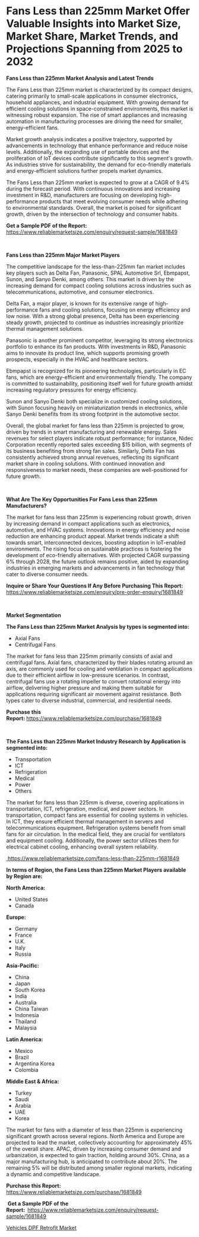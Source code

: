 <p><h1>Fans Less than 225mm Market Offer Valuable Insights into Market Size, Market Share, Market Trends, and Projections Spanning from 2025 to 2032</h1></p><p><strong>Fans Less than 225mm Market Analysis and Latest Trends</strong></p>
<p><p>The Fans Less than 225mm market is characterized by its compact designs, catering primarily to small-scale applications in consumer electronics, household appliances, and industrial equipment. With growing demand for efficient cooling solutions in space-constrained environments, this market is witnessing robust expansion. The rise of smart appliances and increasing automation in manufacturing processes are driving the need for smaller, energy-efficient fans.</p><p>Market growth analysis indicates a positive trajectory, supported by advancements in technology that enhance performance and reduce noise levels. Additionally, the expanding use of portable devices and the proliferation of IoT devices contribute significantly to this segment's growth. As industries strive for sustainability, the demand for eco-friendly materials and energy-efficient solutions further propels market dynamics.</p><p>The Fans Less than 225mm market is expected to grow at a CAGR of 9.4% during the forecast period. With continuous innovations and increasing investment in R&D, manufacturers are focusing on developing high-performance products that meet evolving consumer needs while adhering to environmental standards. Overall, the market is poised for significant growth, driven by the intersection of technology and consumer habits.</p></p>
<p><strong>Get a Sample PDF of the Report:&nbsp;</strong> <a href="https://www.reliablemarketsize.com/enquiry/request-sample/1681849?utm_campaign=2744&utm_medium=2&utm_source=Github&utm_content=ia&utm_term=24032025&utm_id=fans-less-than-225mm">https://www.reliablemarketsize.com/enquiry/request-sample/1681849</a></p>
<p>&nbsp;</p>
<p><strong>Fans Less than 225mm Major Market Players</strong></p>
<p><p>The competitive landscape for the less-than-225mm fan market includes key players such as Delta Fan, Panasonic, SPAL Automotive Srl, Ebmpapst, Sunon, and Sanyo Denki, among others. This market is driven by the increasing demand for compact cooling solutions across industries such as telecommunications, automotive, and consumer electronics.</p><p>Delta Fan, a major player, is known for its extensive range of high-performance fans and cooling solutions, focusing on energy efficiency and low noise. With a strong global presence, Delta has been experiencing steady growth, projected to continue as industries increasingly prioritize thermal management solutions.</p><p>Panasonic is another prominent competitor, leveraging its strong electronics portfolio to enhance its fan products. With investments in R&D, Panasonic aims to innovate its product line, which supports promising growth prospects, especially in the HVAC and healthcare sectors.</p><p>Ebmpapst is recognized for its pioneering technologies, particularly in EC fans, which are energy-efficient and environmentally friendly. The company is committed to sustainability, positioning itself well for future growth amidst increasing regulatory pressures for energy efficiency.</p><p>Sunon and Sanyo Denki both specialize in customized cooling solutions, with Sunon focusing heavily on miniaturization trends in electronics, while Sanyo Denki benefits from its strong footprint in the automotive sector.</p><p>Overall, the global market for fans less than 225mm is projected to grow, driven by trends in smart manufacturing and renewable energy. Sales revenues for select players indicate robust performance; for instance, Nidec Corporation recently reported sales exceeding $15 billion, with segments of its business benefiting from strong fan sales. Similarly, Delta Fan has consistently achieved strong annual revenues, reflecting its significant market share in cooling solutions. With continued innovation and responsiveness to market needs, these companies are well-positioned for future growth.</p></p>
<p>&nbsp;</p>
<p><strong>What Are The Key Opportunities For Fans Less than 225mm Manufacturers?</strong></p>
<p><p>The market for fans less than 225mm is experiencing robust growth, driven by increasing demand in compact applications such as electronics, automotive, and HVAC systems. Innovations in energy efficiency and noise reduction are enhancing product appeal. Market trends indicate a shift towards smart, interconnected devices, boosting adoption in IoT-enabled environments. The rising focus on sustainable practices is fostering the development of eco-friendly alternatives. With projected CAGR surpassing 6% through 2028, the future outlook remains positive, aided by expanding industries in emerging markets and advancements in fan technology that cater to diverse consumer needs.</p></p>
<p><strong>Inquire or Share Your Questions If Any Before Purchasing This Report:</strong> <a href="https://www.reliablemarketsize.com/enquiry/pre-order-enquiry/1681849?utm_campaign=2744&utm_medium=2&utm_source=Github&utm_content=ia&utm_term=24032025&utm_id=fans-less-than-225mm">https://www.reliablemarketsize.com/enquiry/pre-order-enquiry/1681849</a></p>
<p>&nbsp;</p>
<p><strong>Market Segmentation</strong></p>
<p><strong>The Fans Less than 225mm Market Analysis by types is segmented into:</strong></p>
<p><ul><li>Axial Fans</li><li>Centrifugal Fans</li></ul></p>
<p><p>The market for fans less than 225mm primarily consists of axial and centrifugal fans. Axial fans, characterized by their blades rotating around an axis, are commonly used for cooling and ventilation in compact applications due to their efficient airflow in low-pressure scenarios. In contrast, centrifugal fans use a rotating impeller to convert rotational energy into airflow, delivering higher pressure and making them suitable for applications requiring significant air movement against resistance. Both types cater to diverse industrial, commercial, and residential needs.</p></p>
<p><strong>Purchase this Report:&nbsp;</strong><a href="https://www.reliablemarketsize.com/purchase/1681849?utm_campaign=2744&utm_medium=2&utm_source=Github&utm_content=ia&utm_term=24032025&utm_id=fans-less-than-225mm">https://www.reliablemarketsize.com/purchase/1681849</a></p>
<p>&nbsp;</p>
<p><strong>The Fans Less than 225mm Market Industry Research by Application is segmented into:</strong></p>
<p><ul><li>Transportation</li><li>ICT</li><li>Refrigeration</li><li>Medical</li><li>Power</li><li>Others</li></ul></p>
<p><p>The market for fans less than 225mm is diverse, covering applications in transportation, ICT, refrigeration, medical, and power sectors. In transportation, compact fans are essential for cooling systems in vehicles. In ICT, they ensure efficient thermal management in servers and telecommunications equipment. Refrigeration systems benefit from small fans for air circulation. In the medical field, they are crucial for ventilators and equipment cooling. Additionally, the power sector utilizes them for electrical cabinet cooling, enhancing overall system reliability.</p></p>
<p><a href="https://www.reliablemarketsize.com/fans-less-than-225mm-r1681849?utm_campaign=2744&utm_medium=2&utm_source=Github&utm_content=ia&utm_term=24032025&utm_id=fans-less-than-225mm">&nbsp;https://www.reliablemarketsize.com/fans-less-than-225mm-r1681849</a></p>
<p><strong>In terms of Region, the Fans Less than 225mm Market Players available by Region are:</strong></p>
<p>
    <p> <strong> North America: </strong>
        <ul>
            <li>United States</li>
            <li>Canada</li>
        </ul>
        </p> 
    <p> <strong> Europe: </strong>
        <ul>
            <li>Germany</li>
            <li>France</li>
            <li>U.K.</li>
            <li>Italy</li>
            <li>Russia</li>
        </ul>
        </p> 
    <p> <strong> Asia-Pacific: </strong>
        <ul>
            <li>China</li>
            <li>Japan</li>
            <li>South Korea</li>
            <li>India</li>
            <li>Australia</li>
            <li>China Taiwan</li>
            <li>Indonesia</li>
            <li>Thailand</li>
            <li>Malaysia</li>
        </ul>
        </p> 
    <p> <strong> Latin America: </strong>
        <ul>
            <li>Mexico</li>
            <li>Brazil</li>
            <li>Argentina Korea</li>
            <li>Colombia</li>
        </ul>
        </p> 
    <p> <strong> Middle East & Africa: </strong>
        <ul>
            <li>Turkey</li>
            <li>Saudi</li>
            <li>Arabia</li>
            <li>UAE</li>
            <li>Korea</li>
        </ul>
    </p>
    </p>
<p><p>The market for fans with a diameter of less than 225mm is experiencing significant growth across several regions. North America and Europe are projected to lead the market, collectively accounting for approximately 45% of the overall share. APAC, driven by increasing consumer demand and urbanization, is expected to gain traction, holding around 30%. China, as a major manufacturing hub, is anticipated to contribute about 20%. The remaining 5% will be distributed among smaller regional markets, indicating a dynamic and competitive landscape.</p></p>
<p><strong>Purchase this Report: </strong><a href="https://www.reliablemarketsize.com/purchase/1681849?utm_campaign=2744&utm_medium=2&utm_source=Github&utm_content=ia&utm_term=24032025&utm_id=fans-less-than-225mm">https://www.reliablemarketsize.com/purchase/1681849</a></p>
<p>&nbsp;<strong>Get a Sample PDF of the Report:&nbsp;&nbsp;</strong><a href="https://www.reliablemarketsize.com/enquiry/request-sample/1681849?utm_campaign=2744&utm_medium=2&utm_source=Github&utm_content=ia&utm_term=24032025&utm_id=fans-less-than-225mm">https://www.reliablemarketsize.com/enquiry/request-sample/1681849</a></p>
<p><strong></strong></p>
<p><p><a href="https://github.com/carendesrochers299/Market-Research-Report-List-1/blob/main/vehicles-dpf-retrofit-market.md?utm_campaign=2744&utm_medium=2&utm_source=Github&utm_content=ia&utm_term=24032025&utm_id=fans-less-than-225mm">Vehicles DPF Retrofit Market</a></p></p>